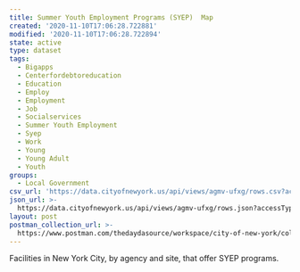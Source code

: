 ```yaml
---
title: Summer Youth Employment Programs (SYEP)  Map
created: '2020-11-10T17:06:28.722881'
modified: '2020-11-10T17:06:28.722894'
state: active
type: dataset
tags:
  - Bigapps
  - Centerfordebtoreducation
  - Education
  - Employ
  - Employment
  - Job
  - Socialservices
  - Summer Youth Employment
  - Syep
  - Work
  - Young
  - Young Adult
  - Youth
groups:
  - Local Government
csv_url: 'https://data.cityofnewyork.us/api/views/agmv-ufxg/rows.csv?accessType=DOWNLOAD'
json_url: >-
  https://data.cityofnewyork.us/api/views/agmv-ufxg/rows.json?accessType=DOWNLOAD
layout: post
postman_collection_url: >-
  https://www.postman.com/thedaydasource/workspace/city-of-new-york/collection/15909983-4213a030-d6fd-4b3d-bfc8-afb9ae4df44e
---
```

Facilities in New York City, by agency and site, that offer SYEP programs.
